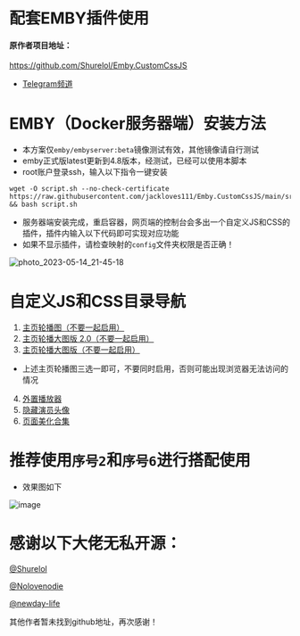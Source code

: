 # 配套EMBY插件使用

#### 原作者项目地址：

https://github.com/Shurelol/Emby.CustomCssJS

- [Telegram频道](https://t.me/embycustomcssjs)

# EMBY（Docker服务器端）安装方法
- 本方案仅`emby/embyserver:beta`镜像测试有效，其他镜像请自行测试
- emby正式版latest更新到4.8版本，经测试，已经可以使用本脚本
- root账户登录ssh，输入以下指令一键安装
```
wget -O script.sh --no-check-certificate https://raw.githubusercontent.com/jackloves111/Emby.CustomCssJS/main/src/script.sh && bash script.sh
```

- 服务器端安装完成，重启容器，网页端的控制台会多出一个自定义JS和CSS的插件，插件内输入以下代码即可实现对应功能
- 如果不显示插件，请检查映射的`config`文件夹权限是否正确！

![photo_2023-05-14_21-45-18](https://github.com/Shurelol/Emby.CustomCssJS/assets/16237201/b3890993-e5e7-497f-915c-8df75c53f64a)

# 自定义JS和CSS目录导航
1. [主页轮播图（不要一起启用）](https://github.com/jackloves111/EMBY.JS.CSS/tree/main/%E4%B8%BB%E9%A1%B5%E8%BD%AE%E6%92%AD%E5%9B%BE)
2. [主页轮播大图版 2.0（不要一起启用）](https://github.com/jackloves111/EMBY.JS.CSS/tree/main/%E4%B8%BB%E9%A1%B5%E8%BD%AE%E6%92%AD%E5%A4%A7%E5%9B%BE%E7%89%88%202.0)
3. [主页轮播大图版（不要一起启用）](https://github.com/jackloves111/EMBY.JS.CSS/tree/main/%E4%B8%BB%E9%A1%B5%E8%BD%AE%E6%92%AD%E5%A4%A7%E5%9B%BE%E7%89%88)
- 上述主页轮播图三选一即可，不要同时启用，否则可能出现浏览器无法访问的情况  
4. [外置播放器](https://github.com/jackloves111/EMBY.JS.CSS/tree/main/%E5%A4%96%E7%BD%AE%E6%92%AD%E6%94%BE%E5%99%A8)
5. [隐藏演员头像](https://github.com/jackloves111/EMBY.JS.CSS/tree/main/%E9%9A%90%E8%97%8F%E6%97%A0%E5%A4%B4%E5%83%8F%E6%BC%94%E5%91%98)
6. [页面美化合集](https://github.com/jackloves111/EMBY.JS.CSS/tree/main/页面美化合集)

# 推荐使用`序号2`和`序号6`进行搭配使用
- 效果图如下

![image](https://github.com/jackloves111/EMBY.JS.CSS/assets/89971817/9457b476-dd37-4a97-9df2-289ede6007a8)

# 感谢以下大佬无私开源：

[@Shurelol](https://github.com/Shurelol)

[@Nolovenodie](https://github.com/Nolovenodie/emby-crx)

[@newday-life](https://github.com/newday-life)

其他作者暂未找到github地址，再次感谢！
